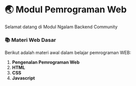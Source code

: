 # :earth_asia: Modul Pemrograman Web

Selamat datang di Modul Ngalam Backend Community

### :books: Materi Web Dasar

Berikut adalah materi awal dalam belajar pemrograman WEB:

1.  **Pengenalan Pemrograman Web**
2.  **HTML**
3.  **CSS**
4.  **Javascript**